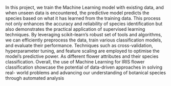 In this project, we train the Machine Learning model with existing data, and when unseen data is encountered, the predictive model predicts the species based on what it has learned from the training data. This process not only enhances the accuracy and reliability of species identification but also demonstrates the practical application of supervised learning techniques. By leveraging scikit–learn’s robust set of tools and algorithms, we can efficiently preprocess the data, train various classification models, and evaluate their performance. Techniques such as cross-validation, hyperparameter tuning, and feature scaling are employed to optimise  the model’s predictive power. As different flower attributes and their species classification. Overall, the use of Machine Learning for IRIS flower classification showcase the potential of data-driven approaches in solving real- world problems and advancing our understanding of botanical species through automated analysis 
